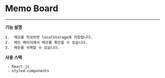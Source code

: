 # Memo Board

<hr>

**기능 설명**

```
1.  메모를 작성하면 localStorage에 저장됩니다.
2.  메인 페이지에서 메모를 확인할 수 있습니다.
3.  메모를 삭제할 수 있습니다.
```

**사용 스택**

```
 - React.js
 - styled-components
```
